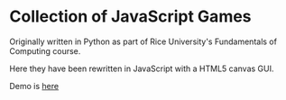 # Collection of JavaScript Games

Originally written in Python as part of Rice University's Fundamentals of Computing course.

Here they have been rewritten in JavaScript with a HTML5 canvas GUI.

Demo is [here](https://determined-sinoussi-d144ea.netlify.app/)